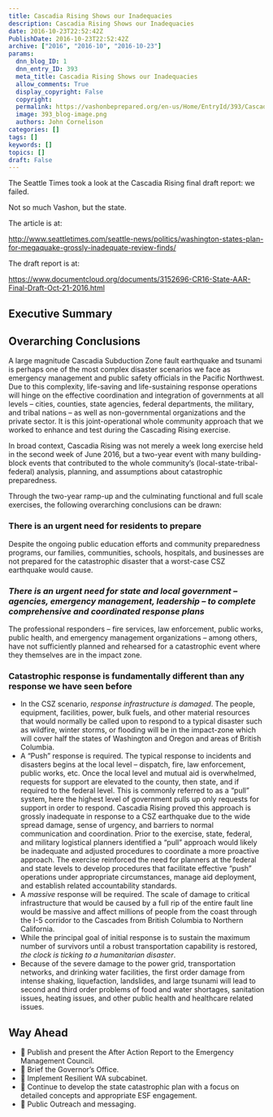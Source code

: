 ```yaml
---
title: Cascadia Rising Shows our Inadequacies
description: Cascadia Rising Shows our Inadequacies
date: 2016-10-23T22:52:42Z
PublishDate: 2016-10-23T22:52:42Z
archive: ["2016", "2016-10", "2016-10-23"]
params:
  dnn_blog_ID: 1
  dnn_entry_ID: 393
  meta_title: Cascadia Rising Shows our Inadequacies
  allow_comments: True
  display_copyright: False
  copyright:
  permalink: https://vashonbeprepared.org/en-us/Home/EntryId/393/Cascadia-Rising-Shows-our-Inadequacies
  image: 393_blog-image.png
  authors: John Cornelison
categories: []
tags: []
keywords: []
topics: []
draft: False
---
```


<p>The Seattle Times took a look at the Cascadia Rising final draft report: we failed.</p>  <p>Not so much Vashon, but the state. </p>  <p>The article is at:</p>  <p><a href="http://www.seattletimes.com/seattle-news/politics/washington-states-plan-for-megaquake-grossly-inadequate-review-finds/">http://www.seattletimes.com/seattle-news/politics/washington-states-plan-for-megaquake-grossly-inadequate-review-finds/</a></p>  <p>The draft report is at:</p>  <p><a href="https://www.documentcloud.org/documents/3152696-CR16-State-AAR-Final-Draft-Oct-21-2016.html">https://www.documentcloud.org/documents/3152696-CR16-State-AAR-Final-Draft-Oct-21-2016.html</a></p>  <h2><b>Executive Summary</b></h2>  <h2><b>Overarching Conclusions</b></h2>  <p>A large magnitude Cascadia Subduction Zone fault earthquake and tsunami is perhaps one of the most complex disaster scenarios we face as emergency management and public safety officials in the Pacific Northwest. Due to this complexity, life-saving and life-sustaining response operations will hinge on the effective coordination and integration of governments at all levels – cities, counties, state agencies, federal departments, the military, and tribal nations – as well as non-governmental organizations and the private sector. It is this joint-operational whole community approach that we worked to enhance and test during the Cascading Rising exercise.</p>  <p>In broad context, Cascadia Rising was not merely a week long exercise held in the second week of June 2016, but a two-year event with many building-block events that contributed to the whole community’s (local-state-tribal-federal) analysis, planning, and assumptions about catastrophic preparedness.</p>  <p>Through the two-year ramp-up and the culminating functional and full scale exercises, the following overarching conclusions can be drawn:</p>  <h3>There is an urgent need for residents to prepare</h3>  <p>Despite the ongoing public education efforts and community preparedness programs, our families, communities, schools, hospitals, and businesses are not prepared for the catastrophic disaster that a worst-case CSZ earthquake would cause.</p>  <h3><b><i>There is an urgent need for state and local government – agencies, emergency management, </i></b><b><i>leadership – to complete comprehensive and coordinated response plans</i></b></h3>  <p>The professional responders – fire services, law enforcement, public works, public health, and emergency management organizations – among others, have not sufficiently planned and rehearsed for a catastrophic event where they themselves are in the impact zone.</p>  <h3>Catastrophic response is fundamentally different than any response we have seen before</h3>  <ul>   <li>In the CSZ scenario, <i>response infrastructure is damaged</i>. The people, equipment, facilities, power, bulk fuels, and other material resources that would normally be called upon to respond to a typical disaster such as wildfire, winter storms, or flooding will be in the impact-zone which will cover half the states of Washington and Oregon and areas of British Columbia.      <br /></li>    <li>A “Push” response is required. The typical response to incidents and disasters begins at the local level – dispatch, fire, law enforcement, public works, etc. Once the local level and mutual aid is overwhelmed, requests for support are elevated to the county, then state, and if required to the federal level. This is commonly referred to as a “pull” system, here the highest level of government pulls up only requests for support in order to respond. Cascadia Rising proved this approach is grossly inadequate in response to a CSZ earthquake due to the wide spread damage, sense of urgency, and barriers to normal communication and coordination. Prior to the exercise, state, federal, and military logistical planners identified a “pull” approach would likely be inadequate and adjusted procedures to coordinate a more proactive approach. The exercise reinforced the need for planners at the federal and state levels to develop procedures that facilitate effective “push” operations under appropriate circumstances, manage aid deployment, and establish related accountability standards.     <br /></li>    <li>A <i>massive </i>response will be required. The scale of damage to critical infrastructure that would be caused by a full rip of the entire fault line would be massive and affect millions of people from the coast through the I-5 corridor to the Cascades from British Columbia to Northern California.      <br /></li>    <li>While the principal goal of initial response is to sustain the maximum number of survivors until a robust transportation capability is restored, <i>the clock is ticking to a humanitarian disaster</i>.      <br /></li>    <li>Because of the severe damage to the power grid, transportation networks, and drinking water facilities, the first order damage from intense shaking, liquefaction, landslides, and large tsunami will lead to second and third order problems of food and water shortages, sanitation issues, heating issues, and other public health and healthcare related issues.     <br /></li> </ul>  <h2>Way Ahead</h2>  <ul>   <li> Publish and present the After Action Report to the Emergency Management Council.</li>    <li> Brief the Governor’s Office.</li>    <li> Implement Resilient WA subcabinet.</li>    <li> Continue to develop the state catastrophic plan with a focus on detailed concepts and appropriate ESF engagement.</li>    <li> Public Outreach and messaging.</li> </ul>
